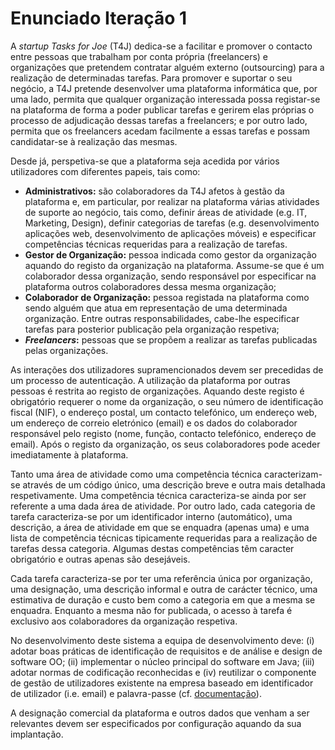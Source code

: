 # Enunciado Iteração 1

A _startup_ _Tasks for Joe_ (T4J) dedica-se a facilitar e promover o contacto entre pessoas que trabalham por conta própria (freelancers) e organizações que pretendem contratar alguém externo (outsourcing) para a realização de determinadas tarefas. Para promover e suportar o seu negócio, a T4J pretende desenvolver uma plataforma informática que, por uma lado, permita que qualquer organização interessada possa registar-se na plataforma de forma a poder publicar tarefas e gerirem elas próprias o processo de adjudicação dessas tarefas a freelancers; e por outro lado, permita que os freelancers acedam facilmente a essas tarefas e possam candidatar-se à realização das mesmas. 

Desde já, perspetiva-se que a plataforma seja acedida por vários utilizadores com diferentes papeis, tais como: 

* **Administrativos:** são colaboradores da T4J afetos à gestão da plataforma e, em particular, por realizar na plataforma várias atividades de suporte ao negócio, tais como, definir áreas de atividade (e.g. IT, Marketing, Design), definir categorias de tarefas (e.g. desenvolvimento aplicações web, desenvolvimento de aplicações móveis) e especificar competências técnicas requeridas para a realização de tarefas. 
* **Gestor de Organização:** pessoa indicada como gestor da organização aquando do registo da organização na plataforma. Assume-se que é um colaborador dessa organização, sendo responsável por especificar na plataforma outros colaboradores dessa mesma organização;* **Colaborador de Organização:** pessoa registada na plataforma como sendo alguém que atua em representação de uma determinada organização. Entre outras responsabilidades, cabe-lhe especificar tarefas para posterior publicação pela organização respetiva;
* **_Freelancers_:** pessoas que se propõem a realizar as tarefas publicadas pelas organizações.  


As interações dos utilizadores supramencionados devem ser precedidas de um processo de autenticação. A utilização da plataforma por outras pessoas é restrita ao registo de organizações. Aquando deste registo é obrigatório requerer o nome da organização, o seu número de identificação fiscal (NIF), o endereço postal, um contacto telefónico, um endereço web, um endereço de correio eletrónico (email) e os dados do colaborador responsável pelo registo (nome, função, contacto telefónico, endereço de email). Após o registo da organização, os seus colaboradores pode aceder imediatamente à plataforma.

Tanto uma área de atividade como uma competência técnica caracterizam-se através de um código único, uma descrição breve e outra mais detalhada respetivamente. Uma competência técnica caracteriza-se ainda por ser referente a uma dada área de atividade. Por outro lado, cada categoria de tarefa caracteriza-se por um identificador interno (automático), uma descrição, a área de atividade em que se enquadra (apenas uma) e uma lista de competência técnicas tipicamente requeridas para a realização de tarefas dessa categoria. Algumas destas competências têm caracter obrigatório e outras apenas são desejáveis.

Cada tarefa caracteriza-se por ter uma referência única por organização, uma designação, uma descrição informal e outra de carácter técnico, uma estimativa de duração e custo bem como a categoria em que a mesma se enquadra. Enquanto a mesma não for publicada, o acesso à tarefa é exclusivo aos colaboradores da organização respetiva.

No desenvolvimento deste sistema a equipa de desenvolvimento deve: (i) adotar boas práticas de identificação de requisitos e de análise e design de software OO; (ii) implementar o núcleo principal do software em Java; (iii) adotar normas de codificação reconhecidas e (iv) reutilizar o componente de gestão de utilizadores existente na empresa baseado em identificador de utilizador (i.e. email) e palavra-passe (cf. [documentação](../Utilizadores/GestaoUtilizadores.md)).

A designação comercial da plataforma e outros dados que venham a ser relevantes devem ser especificados por configuração aquando da sua implantação.








